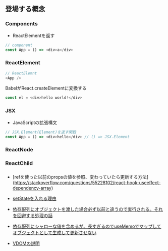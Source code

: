 ## 登場する概念

### Components

- ReactElementを返す

```js
// component
const App = () => <div>a</div>
```

### ReactElement

```js
// ReactElemnt
<App />
```

BabelがReact.createElementに変換する


```js
const el = <div>hello world!</div>
```

### JSX

- JavaScriptの拡張構文

```js
// JSX.Element(Element)を返す関数
const App = () => <div>hello</div> // () => JSX.Element
```


### ReactNode


### ReactChild


###

- [refを使った以前のpropsの値を参照、変わっていたら更新する方法]
(https://stackoverflow.com/questions/55228102/react-hook-useeffect-dependency-array)

- [setStateを入れる理由](https://stackoverflow.com/questions/59709304/setstate-in-reacts-useeffect-dependecy-array)

- [依存配列にオブジェクトを渡した場合必ず以前と違うので実行される。それを回避する処理の話](https://betterprogramming.pub/stop-lying-to-react-about-missing-dependencies-10612e9aeeda)

- [依存配列にシャローな値を含めるが、長すぎるのでuseMemoでマップしてオブジェクトとして生成して更新させない](https://dev.to/ms_yogii/useeffect-dependency-array-and-object-comparison-45el)

- [VDOMの説明](https://dev.to/siddharthshyniben/let-s-build-a-vdom-56pa)

